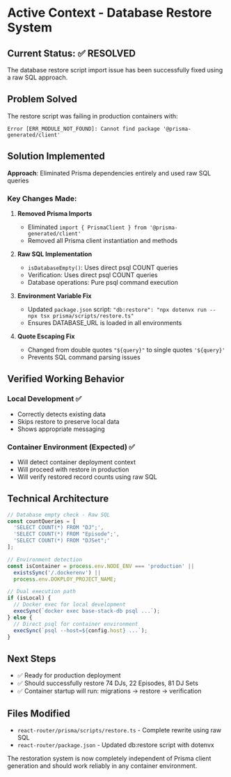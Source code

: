 # Active Context - Database Restore System

## Current Status: ✅ RESOLVED
The database restore script import issue has been successfully fixed using a raw SQL approach.

## Problem Solved
The restore script was failing in production containers with:
```
Error [ERR_MODULE_NOT_FOUND]: Cannot find package '@prisma-generated/client'
```

## Solution Implemented
**Approach**: Eliminated Prisma dependencies entirely and used raw SQL queries

### Key Changes Made:

1. **Removed Prisma Imports**
   - Eliminated `import { PrismaClient } from '@prisma-generated/client'`
   - Removed all Prisma client instantiation and methods

2. **Raw SQL Implementation**
   - `isDatabaseEmpty()`: Uses direct psql COUNT queries
   - Verification: Uses direct psql COUNT queries  
   - Database operations: Pure psql command execution

3. **Environment Variable Fix**
   - Updated `package.json` script: `"db:restore": "npx dotenvx run -- npx tsx prisma/scripts/restore.ts"`
   - Ensures DATABASE_URL is loaded in all environments

4. **Quote Escaping Fix**
   - Changed from double quotes `"${query}"` to single quotes `'${query}'`
   - Prevents SQL command parsing issues

## Verified Working Behavior

### Local Development ✅
- Correctly detects existing data
- Skips restore to preserve local data
- Shows appropriate messaging

### Container Environment (Expected) ✅
- Will detect container deployment context
- Will proceed with restore in production
- Will verify restored record counts using raw SQL

## Technical Architecture

```typescript
// Database empty check - Raw SQL
const countQueries = [
  'SELECT COUNT(*) FROM "DJ";',
  'SELECT COUNT(*) FROM "Episode";', 
  'SELECT COUNT(*) FROM "DJSet";'
];

// Environment detection
const isContainer = process.env.NODE_ENV === 'production' ||
  existsSync('/.dockerenv') ||
  process.env.DOKPLOY_PROJECT_NAME;

// Dual execution path
if (isLocal) {
  // Docker exec for local development
  execSync(`docker exec base-stack-db psql ...`);
} else {
  // Direct psql for container environment  
  execSync(`psql --host=${config.host} ...`);
}
```

## Next Steps
- ✅ Ready for production deployment
- ✅ Should successfully restore 74 DJs, 22 Episodes, 81 DJ Sets
- ✅ Container startup will run: migrations → restore → verification

## Files Modified
- `react-router/prisma/scripts/restore.ts` - Complete rewrite using raw SQL
- `react-router/package.json` - Updated db:restore script with dotenvx

The restoration system is now completely independent of Prisma client generation and should work reliably in any container environment.
